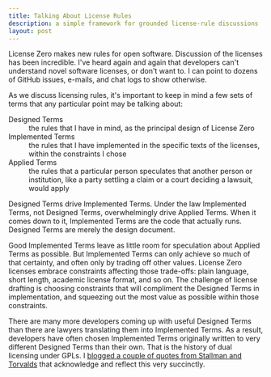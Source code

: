 ```yaml
---
title: Talking About License Rules
description: a simple framework for grounded license-rule discussions
layout: post
---
```


License Zero makes new rules for open software.  Discussion of the licenses has been incredible.  I've heard again and again that developers can't understand novel software licenses, or don't want to.  I can point to dozens of GitHub issues, e-mails, and chat logs to show otherwise.

As we discuss licensing rules, it's important to keep in mind a few sets of terms that any particular point may be talking about:

<dl>
<dt>Designed Terms</dt>
<dd>the rules that I have in mind, as the principal design of License Zero</dd>
<dt>Implemented Terms</dt>
<dd>the rules that I have implemented in the specific texts of the licenses, within the constraints I chose</dd>
<dt>Applied Terms</dt>
<dd>the rules that a particular person speculates that another person or institution, like a party settling a claim or a court deciding a lawsuit, would apply</dd>
</dl>

Designed Terms drive Implemented Terms.  Under the law Implemented Terms, not Designed Terms, overwhelmingly drive Applied Terms.  When it comes down to it, Implemented Terms are the code that actually runs.  Designed Terms are merely the design document.

Good Implemented Terms leave as little room for speculation about Applied Terms as possible.  But Implemented Terms can only achieve so much of that certainty, and often only by trading off other values.  License Zero licenses embrace constraints affecting those trade-offs: plain language, short length, academic license format, and so on.  The challenge of license drafting is choosing constraints that will compliment the Designed Terms in implementation, and squeezing out the most value as possible within those constraints.

There are many more developers coming up with useful Designed Terms than there are lawyers translating them into Implemented Terms.  As a result, developers have often chosen Implemented Terms originally written to very different Designed Terms than their own.  That is the history of dual licensing under GPLs.  I [blogged a couple of quotes from Stallman and Torvalds](https://blog.licensezero.com/2018/01/25/imaginary-licenses.html) that acknowledge and reflect this very succinctly.
